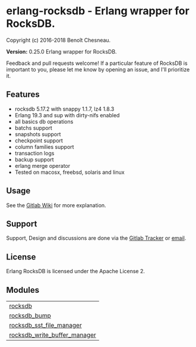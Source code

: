 

# erlang-rocksdb - Erlang wrapper for RocksDB. #

Copyright (c) 2016-2018 Benoît Chesneau.

__Version:__ 0.25.0 Erlang wrapper for RocksDB.

Feedback and pull requests welcome! If a particular feature of RocksDB is important to you, please let me know by opening an issue, and I'll prioritize it.

## Features

- rocksdb 5.17.2 with snappy 1.1.7, lz4 1.8.3
- Erlang 19.3 and sup with dirty-nifs enabled
- all basics db operations
- batchs support
- snapshots support
- checkpoint support
- column families support
- transaction logs
- backup support
- erlang merge operator
- Tested on macosx, freebsd, solaris and linux

## Usage

See the [Gitlab Wiki](https://gitlab.com/barrel-db/erlang-rocksdb/wikis/home) for more explanation.

## Support

Support, Design and discussions are done via the [Gitlab Tracker](https://gitlab.com/barrel-db/erlang-rocksdb/issues) or [email](mailto:incoming+barrel-db/erlang-rocksdb@gitlab.com).

## License

Erlang RocksDB is licensed under the Apache License 2.


## Modules ##


<table width="100%" border="0" summary="list of modules">
<tr><td><a href="http://gitlab.com/barrel-db/erlang-rocksdb/blob/master/doc/rocksdb.md" class="module">rocksdb</a></td></tr>
<tr><td><a href="http://gitlab.com/barrel-db/erlang-rocksdb/blob/master/doc/rocksdb_bump.md" class="module">rocksdb_bump</a></td></tr>
<tr><td><a href="http://gitlab.com/barrel-db/erlang-rocksdb/blob/master/doc/rocksdb_sst_file_manager.md" class="module">rocksdb_sst_file_manager</a></td></tr>
<tr><td><a href="http://gitlab.com/barrel-db/erlang-rocksdb/blob/master/doc/rocksdb_write_buffer_manager.md" class="module">rocksdb_write_buffer_manager</a></td></tr></table>
